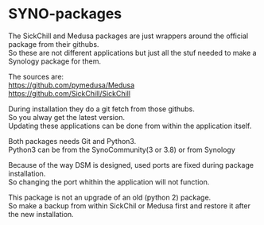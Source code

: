 # SYNO-packages
The SickChill and Medusa packages are just wrappers around the official package from their githubs.  
So these are not different applications but just all the stuf needed to make a Synology package for them.  

The sources are:  
https://github.com/pymedusa/Medusa  
https://github.com/SickChill/SickChill  

During installation they do a git fetch from those githubs.  
So you alway get the latest version.  
Updating these applications can be done from within the application itself.  

Both packages needs Git and Python3.  
Python3 can be from the SynoCommunity(3 or 3.8) or from Synology 
  
Because of the way DSM is designed, used ports are fixed during package installation.  
So changing the port whithin the application will not function.

This package is not an upgrade of an old (python 2) package.  
So make a backup from within SickChil or Medusa first and restore it after the new installation.

